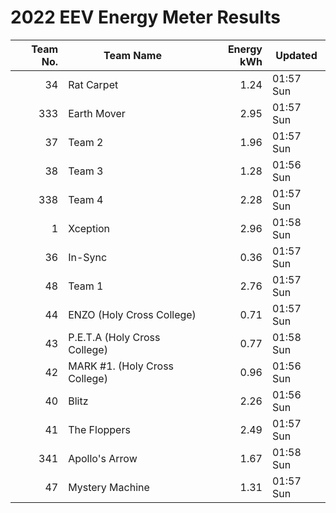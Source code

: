 # 2022 EEV Energy Meter Results
|Team No.|Team Name|Energy kWh|Updated|
|---:|---|---:|---|
|34|Rat Carpet|1.24|01:57 Sun|
|333|Earth Mover|2.95|01:57 Sun|
|37|Team 2|1.96|01:57 Sun|
|38|Team 3|1.28|01:56 Sun|
|338|Team 4|2.28|01:57 Sun|
|1|Xception|2.96|01:58 Sun|
|36|In-Sync|0.36|01:57 Sun|
|48|Team 1|2.76|01:57 Sun|
|44|ENZO (Holy Cross College)|0.71|01:57 Sun|
|43|P.E.T.A (Holy Cross College)|0.77|01:58 Sun|
|42|MARK #1. (Holy Cross College)|0.96|01:56 Sun|
|40|Blitz|2.26|01:56 Sun|
|41|The Floppers|2.49|01:57 Sun|
|341|Apollo's Arrow|1.67|01:58 Sun|
|47|Mystery Machine|1.31|01:57 Sun|
